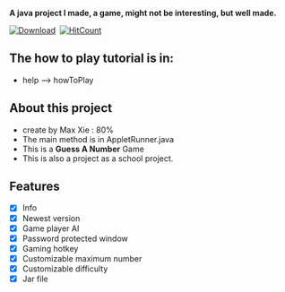  <b>A java project I made, a game, might not be interesting, but well made.</b>
 
 
 
 [![Download](https://img.shields.io/badge/JavaGame-Download-blue.svg)](https://github.com/maxxie114/JavaSmallProject/releases)  [![HitCount](http://hits.dwyl.io/maxxie114/JavaSmallProject.svg)](http://hits.dwyl.io/maxxie114/JavaSmallProject) 

## The how to play tutorial is in:
- help --> howToPlay
## About this project
- create by Max Xie : 80%
- The main method is in AppletRunner.java
- This is a <b>Guess A Number</b> Game
- This is also a project as a school project.

## Features
- [x] Info
- [x] Newest version
- [x] Game player AI
- [x] Password protected window
- [x] Gaming hotkey
- [x] Customizable maximum number
- [x] Customizable difficulty
- [x] Jar file
